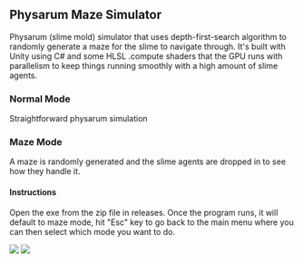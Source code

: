 ## Physarum Maze Simulator
Physarum (slime mold) simulator that uses depth-first-search algorithm to randomly generate a maze for the slime to navigate through. It's built with Unity using C# and some HLSL .compute shaders that the GPU runs with parallelism to keep things running smoothly with a high amount of slime agents.

### Normal Mode
Straightforward physarum simulation 

### Maze Mode
A maze is randomly generated and the slime agents are dropped in to see how they handle it.

#### Instructions
Open the exe from the zip file in releases. Once the program runs, it will default to maze mode, hit "Esc" key to go back to the main menu where you can then select which mode you want to do.

<img src="https://github.com/hrblr/PhysarumMazeGenerator/blob/main/.vscode/Sim.PNG?raw=true">
<img src = "https://github.com/hrblr/PhysarumMazeGenerator/blob/main/.vscode/Capture1.PNG?raw=true">
